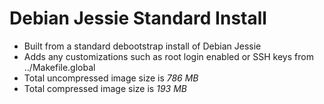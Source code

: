 # Debian Jessie Standard Install

- Built from a standard debootstrap install of Debian Jessie
- Adds any customizations such as root login enabled or SSH keys from ../Makefile.global
- Total uncompressed image size is *786 MB*
- Total compressed image size is *193 MB*
